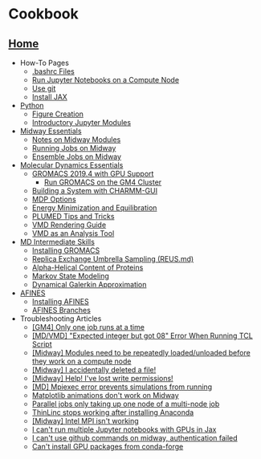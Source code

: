 # Cookbook

## [Home](Home.md)
* How-To Pages
  * [.bashrc Files](src/Making-a-Useful-.bashrc-file.md)
  * [Run Jupyter Notebooks on a Compute Node](src/Run-Jupyter-Notebooks-on-a-Compute-Node.md)
  * [Use git](src/use-git.md)
  * [Install JAX](src/Installing_JAX.md)
* [Python](src/Python.md)
  * [Figure Creation](src/Figure-Creation.md)
  * [Introductory Jupyter Modules](src/Introductory-Jupyter-Modules.md)
* [Midway Essentials](src/Midway-Essentials.md)
  * [Notes on Midway Modules](src/Notes-on-Midway-Modules.md)
  * [Running Jobs on Midway](src/Running-Jobs-on-Midway.md)
  * [Ensemble Jobs on Midway](src/ensemble.md)
* [Molecular Dynamics Essentials](src/Molecular-Dynamics-Essentials.md)
  * [GROMACS 2019.4 with GPU Support](src/GROMACS-2019.4-with-GPU-Support.md)
    * [Run GROMACS on the GM4 Cluster](src/Run-Gromacs-on-the-GM4-Cluster.md)
  * [Building a System with CHARMM-GUI](src/Building-a-System-With-CHARMM-GUI.md)
  * [MDP Options](src/MDP-options.md)
  * [Energy Minimization and Equilibration](src/Energy-Minimization-and-Equilibration.md)
  * [PLUMED Tips and Tricks](src/PLUMED-Tips-and-Tricks.md)
  * [VMD Rendering Guide](src/VMD-Rendering-Guide.md)
  * [VMD as an Analysis Tool](src/VMD-as-an-Analysis-Tool.md)
* [MD Intermediate Skills](src/MD-Intermediate-Skills.md)
  * [Installing GROMACS](src/Installing-GROMACS-on-Bridges-(XSEDE.md).md)
  * [Replica Exchange Umbrella Sampling (REUS.md)](src/Replica-Exchange-Umbrella-Sampling-(REUS).md)
  * [Alpha-Helical Content of Proteins](src/Alpha-helical-content-of-protein-sequences.md)
  * [Markov State Modeling](src/Markov-State-Modeling.md)
  * [Dynamical Galerkin Approximation](src/DGA.md)
* [AFINES](src/AFINES.md)
  * [Installing AFINES](src/Installing-AFINES.md)
  * [AFINES Branches](src/AFINES-Branches.md)
* Troubleshooting Articles
  * [\[GM4\] Only one job runs at a time](src/%5BGM4%5D-Only-one-job-runs-at-a-time.md)
  * [\[MD/VMD\] "Expected integer but got 08" Error When Running TCL Script](src/%5BMD_VMD%5D-%20Expected-integer-but-got-08%20-Error-When-Running-TCL-Script.md)
  * [\[Midway\] Modules need to be repeatedly loaded/unloaded before they work on a compute node](src/%5BMidway%5D-Modules-need-to-be-repeatedly-loaded_unloaded-before-they-work-on-a-compute-node..md)
  * [\[Midway\] I accidentally deleted a file!](src/%5BMidway%5D-I-accidentally-deleted-a-file!.md)
  * [\[Midway\] Help! I've lost write permissions!](src/%5BMidway%5D-Help!-I've-lost-write-permissions!.md)
  * [\[MD\] Mpiexec error prevents simulations from running](src/%5BMD%5D-Mpiexec-error-prevents-simulations-from-running.md)
  * [Matplotlib animations don't work on Midway](src/Matplotlib-animations-don't-work-on-Midway.md)
  * [Parallel jobs only taking up one node of a multi-node job](src/Parallel-jobs-only-taking-up-1-node-of-a-multi-node-job-(common-with-GROMACS-5.1.4).md)
  * [ThinLinc stops working after installing Anaconda](src/ThinLinc-stops-working-after-installing-Anaconda.md)
  * [\[Midway\] Intel MPI isn't working](src/%5BMidway%5D%20Intel%20MPI%20isn't%20working.md)
  * [I can't run multiple Jupyter notebooks with GPUs in Jax](src/multiple-notebooks-jax.md)
  * [I can't use github commands on midway, authentication failed](src/Caching-Github-Auth-Tokens.md)
  * [Can't install GPU packages from conda-forge](src/Can't_install_GPU_packages_from_conda-forge.md)


